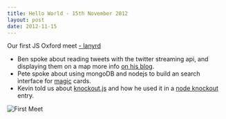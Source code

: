 ```yaml
---
title: Hello World - 15th November 2012
layout: post
date: 2012-11-15
---
```


<p class="lead">Our first JS Oxford meet <a href="http://lanyrd.com/2012/jsoxford/">- lanyrd</a></p>


* Ben spoke about reading tweets with the twitter streaming api, and displaying them on a map more info [on his blog](http://benjaminbenben.com/2012/12/05/maptime).
* Pete spoke about using mongoDB and nodejs to build an search interface for [magic](http://www.wizards.com/Magic/TCG/Default.aspx) cards.
* Kevin told us about [knockout.js](http://knockoutjs.com/) and how he used it in a [node knockout](http://nodeknockout.com/) entry.


![First Meet](/img/helloworld.jpg)
